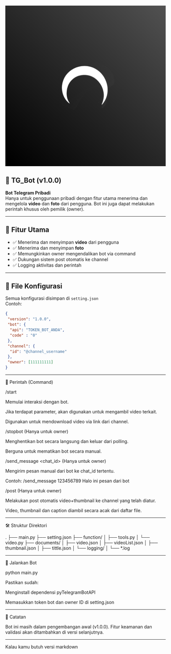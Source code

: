 <p align="center">
    <img src="documents/icon.jpg" />
</p>

## 🤖 TG_Bot (v1.0.0)

**Bot Telegram Pribadi**  
Hanya untuk penggunaan pribadi dengan fitur utama menerima dan mengelola **video** dan **foto** dari pengguna. Bot ini juga dapat melakukan perintah khusus oleh pemilik (owner).

---

## 🧩 Fitur Utama

- ✅ Menerima dan menyimpan **video** dari pengguna
- ✅ Menerima dan menyimpan **foto**
- ✅ Memungkinkan owner mengendalikan bot via command
- ✅ Dukungan sistem post otomatis ke channel
- ✅ Logging aktivitas dan perintah

---

## 🔐 File Konfigurasi
Semua konfigurasi disimpan di `setting.json`  
Contoh:
```json
{
 "version": "1.0.0",
 "bot": {
  "api": "TOKEN_BOT_ANDA",
  "code" : "0"
 },
 "channel": {
  "id": "@channel_username"
 },
 "owner": [111111111]
}
```

---

📜 Perintah (Command)

/start

Memulai interaksi dengan bot.

Jika terdapat parameter, akan digunakan untuk mengambil video terkait.

Digunakan untuk mendownload video via link dari channel.


/stopbot (Hanya untuk owner)

Menghentikan bot secara langsung dan keluar dari polling.

Berguna untuk mematikan bot secara manual.


/send_message <chat_id> <pesan> (Hanya untuk owner)

Mengirim pesan manual dari bot ke chat_id tertentu.

Contoh: /send_message 123456789 Halo ini pesan dari bot


/post (Hanya untuk owner)

Melakukan post otomatis video+thumbnail ke channel yang telah diatur.

Video, thumbnail dan caption diambil secara acak dari daftar file.



---

🛠 Struktur Direktori

.
├── main.py
├── setting.json
├── function/
│   ├── tools.py
│   └── video.py
├── documents/
│   ├── video.json
│   ├── videoList.json
│   ├── thumbnail.json
│   ├── tittle.json
│   └── logging/
│       └── *.log


---

🚀 Jalankan Bot

python main.py

Pastikan sudah:

Menginstall dependensi pyTelegramBotAPI

Memasukkan token bot dan owner ID di setting.json



---

📌 Catatan

Bot ini masih dalam pengembangan awal (v1.0.0). Fitur keamanan dan validasi akan ditambahkan di versi selanjutnya.

---

Kalau kamu butuh versi markdown

